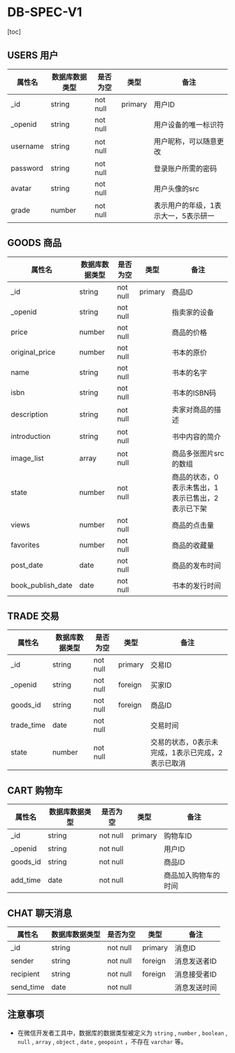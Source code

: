 # **DB-SPEC-V1**

[toc]

## USERS 用户

| 属性名   | 数据库数据类型 | 是否为空 | 类型    | 备注                                 |
| -------- | -------------- | -------- | ------- | ------------------------------------ |
| _id      | string         | not null | primary | 用户ID                               |
| _openid  | string         | not null |         | 用户设备的唯一标识符                 |
| username | string         | not null |         | 用户昵称，可以随意更改               |
| password | string         | not null |         | 登录账户所需的密码                   |
| avatar   | string         | not null |         | 用户头像的src                        |
| grade    | number         | not null |         | 表示用户的年级，1表示大一，5表示研一 |



## GOODS 商品

| 属性名            | 数据库数据类型 | 是否为空 | 类型    | 备注                                              |
| ----------------- | -------------- | -------- | ------- | ------------------------------------------------- |
| _id               | string         | not null | primary | 商品ID                                            |
| _openid           | string         | not null |         | 指卖家的设备                                      |
| price             | number         | not null |         | 商品的价格                                        |
| original_price    | number         | not null |         | 书本的原价                                        |
| name              | string         | not null |         | 书本的名字                                        |
| isbn              | string         | not null |         | 书本的ISBN码                                      |
| description       | string         | not null |         | 卖家对商品的描述                                  |
| introduction      | string         | not null |         | 书中内容的简介                                    |
| image_list        | array          | not null |         | 商品多张图片src的数组                             |
| state             | number         | not null |         | 商品的状态，0表示未售出，1表示已售出，2表示已下架 |
| views             | number         | not null |         | 商品的点击量                                      |
| favorites         | number         | not null |         | 商品的收藏量                                      |
| post_date         | date           | not null |         | 商品的发布时间                                    |
| book_publish_date | date           | not null |         | 书本的发行时间                                    |



## TRADE 交易

| 属性名     | 数据库数据类型 | 是否为空 | 类型    | 备注                                              |
| ---------- | -------------- | -------- | ------- | ------------------------------------------------- |
| _id        | string         | not null | primary | 交易ID                                            |
| _openid    | string         | not null | foreign | 买家ID                                            |
| goods_id   | string         | not null | foreign | 商品ID                                            |
| trade_time | date           | not null |         | 交易时间                                          |
| state      | number         | not null |         | 交易的状态，0表示未完成，1表示已完成，2表示已取消 |



## CART 购物车

| 属性名   | 数据库数据类型 | 是否为空 | 类型    | 备注                 |
| -------- | -------------- | -------- | ------- | -------------------- |
| _id      | string         | not null | primary | 购物车ID             |
| _openid  | string         | not null |         | 用户ID               |
| goods_id | string         | not null |         | 商品ID               |
| add_time | date           | not null |         | 商品加入购物车的时间 |



## CHAT 聊天消息

| 属性名    | 数据库数据类型 | 是否为空 | 类型    | 备注         |
| --------- | -------------- | -------- | ------- | ------------ |
| _id       | string         | not null | primary | 消息ID       |
| sender    | string         | not null | foreign | 消息发送者ID |
| recipient | string         | not null | foreign | 消息接受者ID |
| send_time | date           | not null |         | 消息发送时间 |



## 注意事项

- 在微信开发者工具中，数据库的数据类型被定义为 `string` , `number` , `boolean` , `null` , `array` , `object` , `date` , `geopoint` ，不存在 `varchar` 等。

